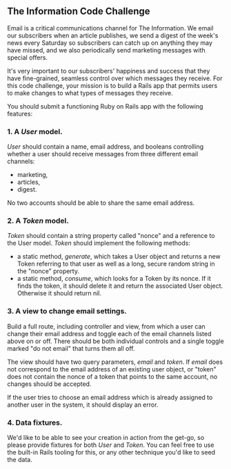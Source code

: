 ## The Information Code Challenge

Email is a critical communications channel for The Information. We email our subscribers when an article publishes, we send a digest of the week's news every Saturday so subscribers can catch up on anything they may have missed, and we also periodically send marketing messages with special offers.

It's very important to our subscribers' happiness and success that they have fine-grained, seamless control over which messages they receive. For this code challenge, your mission is to build a Rails app that permits users to make changes to what types of messages they receive.

You should submit a functioning Ruby on Rails app with the following features:
 
### 1. A _User_ model.

_User_ should contain a name, email address, and booleans controlling whether a user should receive messages from three different email channels:
  - marketing,
  - articles,
  - digest.

No two accounts should be able to share the same email address.

### 2. A _Token_ model.

_Token_ should contain a string property called "nonce" and a reference to the User model.
_Token_ should implement the following methods:
- a static method, _generate_, which takes a User object and returns a new Token referring to that user as well as a long, secure random string in the "nonce" property.
- a static method, _consume_, which looks for a Token by its nonce. If it finds the token, it should delete it and return the associated User object. Otherwise it should return nil.

### 3. A view to change email settings.
Build a full route, including controller and view, from which a user can change their email address and toggle each of the email channels listed above on or off. There should be both individual controls and a single toggle marked "do not email" that turns them all off.

The view should have two query parameters, _email_ and _token_. If _email_ does not correspond to the email address of an existing user object, or "token" does not contain the nonce of a token that points to the same account, no changes should be accepted.

If the user tries to choose an email address which is already assigned to another user in the system, it should display an error.

### 4. Data fixtures.

We'd like to be able to see your creation in action from the get-go, so please provide fixtures for both _User_ and _Token_. You can feel free to use the built-in Rails tooling for this, or any other technique you'd like to seed the data.